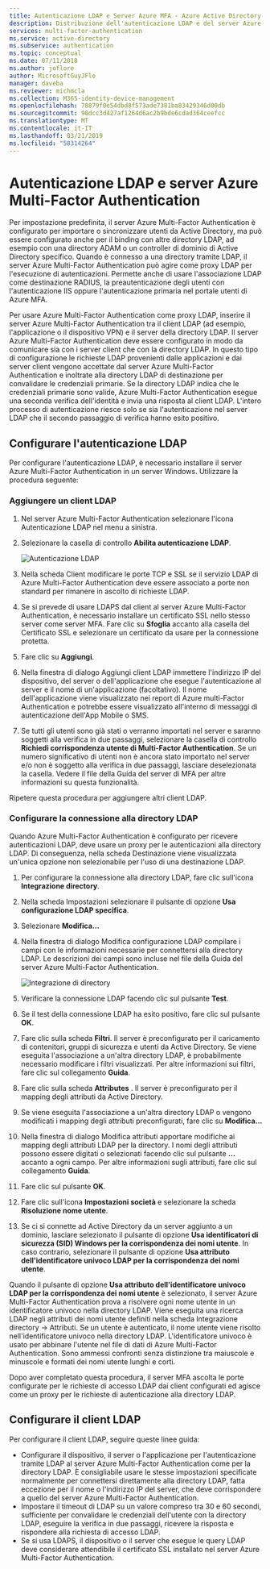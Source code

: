 ```yaml
---
title: Autenticazione LDAP e Server Azure MFA - Azure Active Directory
description: Distribuzione dell'autenticazione LDAP e del server Azure Multi-Factor Authentication.
services: multi-factor-authentication
ms.service: active-directory
ms.subservice: authentication
ms.topic: conceptual
ms.date: 07/11/2018
ms.author: joflore
author: MicrosoftGuyJFlo
manager: daveba
ms.reviewer: michmcla
ms.collection: M365-identity-device-management
ms.openlocfilehash: 78879f0e54dbd8f573ade7381ba83429346d00db
ms.sourcegitcommit: 90dcc3d427af1264d6ac2b9bde6cdad364ceefcc
ms.translationtype: MT
ms.contentlocale: it-IT
ms.lasthandoff: 03/21/2019
ms.locfileid: "58314264"
---
```

# <a name="ldap-authentication-and-azure-multi-factor-authentication-server"></a>Autenticazione LDAP e server Azure Multi-Factor Authentication

Per impostazione predefinita, il server Azure Multi-Factor Authentication è configurato per importare o sincronizzare utenti da Active Directory, ma può essere configurato anche per il binding con altre directory LDAP, ad esempio con una directory ADAM o un controller di dominio di Active Directory specifico. Quando è connesso a una directory tramite LDAP, il server Azure Multi-Factor Authentication può agire come proxy LDAP per l'esecuzione di autenticazioni. Permette anche di usare l'associazione LDAP come destinazione RADIUS, la preautenticazione degli utenti con l'autenticazione IIS oppure l'autenticazione primaria nel portale utenti di Azure MFA.

Per usare Azure Multi-Factor Authentication come proxy LDAP, inserire il server Azure Multi-Factor Authentication tra il client LDAP (ad esempio, l'applicazione o il dispositivo VPN) e il server della directory LDAP. Il server Azure Multi-Factor Authentication deve essere configurato in modo da comunicare sia con i server client che con la directory LDAP. In questo tipo di configurazione le richieste LDAP provenienti dalle applicazioni e dai server client vengono accettate dal server Azure Multi-Factor Authentication e inoltrate alla directory LDAP di destinazione per convalidare le credenziali primarie. Se la directory LDAP indica che le credenziali primarie sono valide, Azure Multi-Factor Authentication esegue una seconda verifica dell'identità e invia una risposta al client LDAP. L'intero processo di autenticazione riesce solo se sia l'autenticazione nel server LDAP che il secondo passaggio di verifica hanno esito positivo.

## <a name="configure-ldap-authentication"></a>Configurare l'autenticazione LDAP
Per configurare l'autenticazione LDAP, è necessario installare il server Azure Multi-Factor Authentication in un server Windows. Utilizzare la procedura seguente:

### <a name="add-an-ldap-client"></a>Aggiungere un client LDAP

1. Nel server Azure Multi-Factor Authentication selezionare l'icona Autenticazione LDAP nel menu a sinistra.
2. Selezionare la casella di controllo **Abilita autenticazione LDAP**.

   ![Autenticazione LDAP](./media/howto-mfaserver-dir-ldap/ldap2.png)

3. Nella scheda Client modificare le porte TCP e SSL se il servizio LDAP di Azure Multi-Factor Authentication deve essere associato a porte non standard per rimanere in ascolto di richieste LDAP.
4. Se si prevede di usare LDAPS dal client al server Azure Multi-Factor Authentication, è necessario installare un certificato SSL nello stesso server come server MFA. Fare clic su **Sfoglia** accanto alla casella del Certificato SSL e selezionare un certificato da usare per la connessione protetta.
5. Fare clic su **Aggiungi**.
6. Nella finestra di dialogo Aggiungi client LDAP immettere l'indirizzo IP del dispositivo, del server o dell'applicazione che esegue l'autenticazione al server e il nome di un'applicazione (facoltativo). Il nome dell'applicazione viene visualizzato nei report di Azure multi-Factor Authentication e potrebbe essere visualizzato all'interno di messaggi di autenticazione dell'App Mobile o SMS.
7. Se tutti gli utenti sono già stati o verranno importati nel server e saranno soggetti alla verifica in due passaggi, selezionare la casella di controllo **Richiedi corrispondenza utente di Multi-Factor Authentication**. Se un numero significativo di utenti non è ancora stato importato nel server e/o non è soggetto alla verifica in due passaggi, lasciare deselezionata la casella. Vedere il file della Guida del server di MFA per altre informazioni su questa funzionalità.

Ripetere questa procedura per aggiungere altri client LDAP.

### <a name="configure-the-ldap-directory-connection"></a>Configurare la connessione alla directory LDAP

Quando Azure Multi-Factor Authentication è configurato per ricevere autenticazioni LDAP, deve usare un proxy per le autenticazioni alla directory LDAP. Di conseguenza, nella scheda Destinazione viene visualizzata un'unica opzione non selezionabile per l'uso di una destinazione LDAP.

1. Per configurare la connessione alla directory LDAP, fare clic sull'icona **Integrazione directory**.
2. Nella scheda Impostazioni selezionare il pulsante di opzione **Usa configurazione LDAP specifica**.
3. Selezionare **Modifica...**
4. Nella finestra di dialogo Modifica configurazione LDAP compilare i campi con le informazioni necessarie per connettersi alla directory LDAP. Le descrizioni dei campi sono incluse nel file della Guida del server Azure Multi-Factor Authentication.

    ![Integrazione di directory](./media/howto-mfaserver-dir-ldap/ldap.png)

5. Verificare la connessione LDAP facendo clic sul pulsante **Test**.
6. Se il test della connessione LDAP ha esito positivo, fare clic sul pulsante **OK**.
7. Fare clic sulla scheda **Filtri**. Il server è preconfigurato per il caricamento di contenitori, gruppi di sicurezza e utenti da Active Directory. Se viene eseguita l'associazione a un'altra directory LDAP, è probabilmente necessario modificare i filtri visualizzati. Per altre informazioni sui filtri, fare clic sul collegamento **Guida**.
8. Fare clic sulla scheda **Attributes** . Il server è preconfigurato per il mapping degli attributi da Active Directory.
9. Se viene eseguita l'associazione a un'altra directory LDAP o vengono modificati i mapping degli attributi preconfigurati, fare clic su **Modifica...**
10. Nella finestra di dialogo Modifica attributi apportare modifiche ai mapping degli attributi LDAP per la directory. I nomi degli attributi possono essere digitati o selezionati facendo clic sul pulsante **...** accanto a ogni campo. Per altre informazioni sugli attributi, fare clic sul collegamento **Guida**.
11. Fare clic sul pulsante **OK**.
12. Fare clic sull'icona **Impostazioni società** e selezionare la scheda **Risoluzione nome utente**.
13. Se ci si connette ad Active Directory da un server aggiunto a un dominio, lasciare selezionato il pulsante di opzione **Usa identificatori di sicurezza (SID) Windows per la corrispondenza dei nomi utente**. In caso contrario, selezionare il pulsante di opzione **Usa attributo dell'identificatore univoco LDAP per la corrispondenza dei nomi utente**. 

Quando il pulsante di opzione **Usa attributo dell'identificatore univoco LDAP per la corrispondenza dei nomi utente** è selezionato, il server Azure Multi-Factor Authentication prova a risolvere ogni nome utente in un identificatore univoco nella directory LDAP. Viene eseguita una ricerca LDAP negli attributi dei nomi utente definiti nella scheda Integrazione directory -> Attributi. Se un utente è autenticato, il nome utente viene risolto nell'identificatore univoco nella directory LDAP. L'identificatore univoco è usato per abbinare l'utente nel file di dati di Azure Multi-Factor Authentication. Sono ammessi confronti senza distinzione tra maiuscole e minuscole e formati dei nomi utente lunghi e corti.

Dopo aver completato questa procedura, il server MFA ascolta le porte configurate per le richieste di accesso LDAP dai client configurati ed agisce come un proxy per le richieste di autenticazione alla directory LDAP.

## <a name="configure-ldap-client"></a>Configurare il client LDAP
Per configurare il client LDAP, seguire queste linee guida:

* Configurare il dispositivo, il server o l'applicazione per l'autenticazione tramite LDAP al server Azure Multi-Factor Authentication come per la directory LDAP. È consigliabile usare le stesse impostazioni specificate normalmente per connettersi direttamente alla directory LDAP, fatta eccezione per il nome o l'indirizzo IP del server, che deve corrispondere a quello del server Azure Multi-Factor Authentication.
* Impostare il timeout di LDAP su un valore compreso tra 30 e 60 secondi, sufficiente per convalidare le credenziali dell'utente con la directory LDAP, eseguire la verifica in due passaggi, ricevere la risposta e rispondere alla richiesta di accesso LDAP.
* Se si usa LDAPS, il dispositivo o il server che esegue le query LDAP deve considerare attendibile il certificato SSL installato nel server Azure Multi-Factor Authentication.

